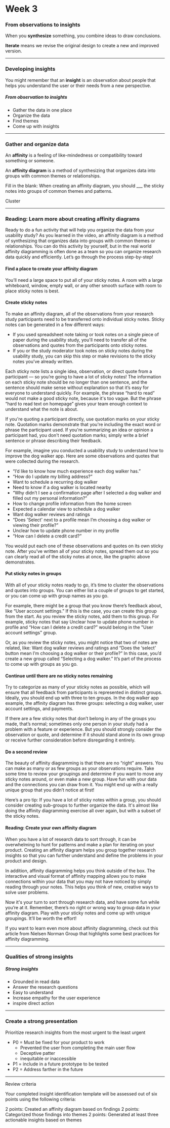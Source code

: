 # Week 3

### From observations to insights

When you **synthesize** something, you combine ideas to draw conclusions.

**Iterate** means we revise the original design to create a new and improved version.

---

### Developing insights

You might remember that an **insight** is an observation about people that helps you understand the user or their needs from a new perspective.

##### From observation to insights 
- Gather the data in one place 
- Organize the data 
- Find themes 
- Come up with insights 

---

### Gather and organize data

An **affinity** is a feeling of like-mindedness or compatibility toward something or someone.

An **affinity diagram** is a method of synthesizing that organizes data into groups with common themes or relationships.

Fill in the blank: When creating an affinity diagram, you should ___ the sticky notes into groups of common themes and patterns.

Cluster

---

### Reading: Learn more about creating affinity diagrams

Ready to do a fun activity that will help you organize the data from your usability study? As you learned in the video, an affinity diagram is a method of synthesizing that organizes data into groups with common themes or relationships. You can do this activity by yourself, but in the real world affinity diagramming is often done as a team so you can organize research data quickly and efficiently. Let’s go through the process step-by-step!

#### Find a place to create your affinity diagram

You’ll need a large space to put all of your sticky notes. A room with a large whiteboard, window, empty wall, or any other smooth surface with room to place sticky notes is best.

#### Create sticky notes

To make an affinity diagram, all of the observations from your research study participants need to be transferred onto individual sticky notes. Sticky notes can be generated in a few different ways:

- If you used spreadsheet note taking or took notes on a single piece of paper during the usability study, you'll need to transfer all of the observations and quotes from the participants onto sticky notes. 
- If you or the study moderator took notes on sticky notes during the usability study, you can skip this step or make revisions to the sticky notes you’ve already written. 

Each sticky note lists a single idea, observation, or direct quote from a participant — so you’re going to have a lot of sticky notes! The information on each sticky note should be no longer than one sentence, and the sentence should make sense without explanation so that it’s easy for everyone to understand quickly. For example, the phrase “hard to read” would not make a good sticky note, because it's too vague. But the phrase “hard to read text on homepage” gives your team enough context to understand what the note is about. 

If you're quoting a participant directly, use quotation marks on your sticky note. Quotation marks demonstrate that you're including the exact word or phrase the participant used. If you're summarizing an idea or opinion a participant had, you don't need quotation marks; simply write a brief sentence or phrase describing their feedback.

For example, imagine you conducted a usability study to understand how to improve the dog walker app. Here are some observations and quotes that were collected during the research.

- “I’d like to know how much experience each dog walker has.”
- “How do I update my billing address?”
- Want to schedule a recurring dog walker
- Need to know if a dog walker is located nearby
- “Why didn’t I see a confirmation page after I selected a dog walker and filled out my personal information?”
- How to change profile information from the home screen
- Expected a calendar view to schedule a dog walker
- Want dog walker reviews and ratings
- “Does 'Select' next to a profile mean I’m choosing a dog walker or viewing their profile?”
- Unclear how to update phone number in my profile
- “How can I delete a credit card?”

You would put each one of these observations and quotes on its own sticky note. After you’ve written all of your sticky notes, spread them out so you can clearly read all of the sticky notes at once, like the graphic above demonstrates. 

#### Put sticky notes in groups 

With all of your sticky notes ready to go, it’s time to cluster the observations and quotes into groups. You can either list a couple of groups to get started, or you can come up with group names as you go. 

For example, there might be a group that you know there’s feedback about, like “User account settings." If this is the case, you can create this group from the start. As you review the sticky notes, add them to this group. For example, sticky notes that say Unclear how to update phone number in profile and “How can I delete a credit card?” would belong in the "User account settings" group. 

Or, as you review the sticky notes, you might notice that two of notes are related, like: Want dog walker reviews and ratings and “Does the ‘select’ button mean I’m choosing a dog walker or their profile?”  In this case, you’d create a new group called “Selecting a dog walker.” It’s part of the process to come up with groups as you go. 

#### Continue until there are no sticky notes remaining

Try to categorize as many of your sticky notes as possible, which will ensure that all feedback from participants is represented in distinct groups. Ideally, you should end up with three to ten groups. In the dog walker app example, the affinity diagram has three groups: selecting a dog walker, user account settings, and payments. 

If there are a few sticky notes that don’t belong in any of the groups you made, that’s normal; sometimes only one person in your study had a problem with a feature or experience. But you should strongly consider the observation or quote, and determine if it should stand alone in its own group or receive further consideration before disregarding it entirely.

#### Do a second review 

The beauty of affinity diagramming is that there are no “right” answers. You can make as many or as few groups as your observations require. Take some time to review your groupings and determine if you want to move any sticky notes around, or even make a new group. Have fun with your data and the connections you can draw from it. You might end up with a really unique group that you didn’t notice at first!

Here’s a pro tip: If you have a lot of sticky notes within a group, you should consider creating sub-groups to further organize the data. It's almost like doing the affinity diagramming exercise all over again, but with a subset of the sticky notes. 

#### Reading: Create your own affinity diagram

When you have a lot of research data to sort through, it can be overwhelming to hunt for patterns and make a plan for iterating on your product. Creating an affinity diagram helps you group together research insights so that you can further understand and define the problems in your product and design. 

In addition, affinity diagramming helps you think outside of the box. The interactive and visual format of affinity mapping allows you to make connections within your data that you may not have noticed by simply reading through your notes. This helps you think of new, creative ways to solve user problems. 

Now it's your turn to sort through research data, and have some fun while you’re at it. Remember, there’s no right or wrong way to group data in your affinity diagram. Play with your sticky notes and come up with unique groupings. It’ll be worth the effort!

If you want to learn even more about affinity diagramming, check out this article from Nielsen Norman Group that highlights some best practices for affinity diagramming.

---
### Qualities of strong insights

##### Strong insights 
- Grounded in read data 
- Answer the research questions 
- Easy to understand
- Increase empathy for the user experience 
- inspire direct action 

---

### Create a strong presentation 

Prioritize research insights from the most urgent to the least urgent 

- P0 = Must be fixed for your product to work
    - Prevented the user from completing the main user flow 
    - Deceptive patter 
    - inequitable or inaccessible 
- P1 = include in a future prototype to be tested
- P2 = Address farther in the future 

---

Review criteria

Your completed insight identification template will be assessed out of six points using the following criteria:

2 points: Created an affinity diagram based on findings
2 points: Categorized those findings into themes
2 points: Generated at least three actionable insights based on themes
